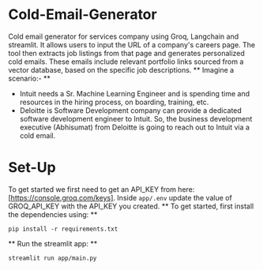 # Cold-Email-Generator
Cold email generator for services company using Groq, Langchain and streamlit. It allows users to input the URL of a company's careers page. The tool then extracts job listings from that page and generates personalized cold emails. These emails include relevant portfolio links sourced from a vector database, based on the specific job descriptions.
** Imagine a scenario:- **
- Intuit needs a Sr. Machine Learning Engineer and is spending time and resources in the hiring process, on boarding, training, etc.
- Deloitte is Software Development company can provide a dedicated software development engineer to Intuit. So, the business development executive (Abhisumat) from Deloitte is going to reach out to Intuit via a cold email.
# Set-Up 
To get started we first need to get an API_KEY from here: 
[https://console.groq.com/keys].
Inside `app/.env` update the value of GROQ_API_KEY with the API_KEY you created.
** To get started, first install the dependencies using: ** 
```
pip install -r requirements.txt
```
 
** Run the streamlit app: **
```
streamlit run app/main.py
``` 

